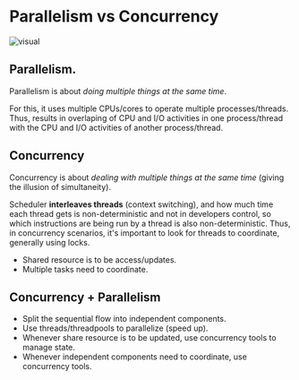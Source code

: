 # Parallelism vs Concurrency

![visual](https://techdifferences.com/wp-content/uploads/2017/12/Untitled.jpg)

## Parallelism.

Parallelism is about _doing multiple things at the same time_.

For this, it uses multiple CPUs/cores to operate multiple processes/threads. Thus, results in overlaping of CPU and I/O activities in one process/thread with the CPU and I/O activities of another process/thread.

## Concurrency

Concurrency is about _dealing with multiple things at the same time_ (giving the illusion of simultaneity).

Scheduler __interleaves threads__ (context switching), and how much time each thread gets is non-deterministic and not in developers control, so which instructions are being run by a thread is also non-deterministic. Thus, in concurrency scenarios, it's important to look for threads to coordinate, generally using locks.

* Shared resource is to be access/updates.
* Multiple tasks need to coordinate.

## Concurrency + Parallelism

* Split the sequential flow into independent components.
* Use threads/threadpools to parallelize (speed up).
* Whenever share resource is to be updated, use concurrency tools to manage state.
* Whenever independent components need to coordinate, use concurrency tools.
